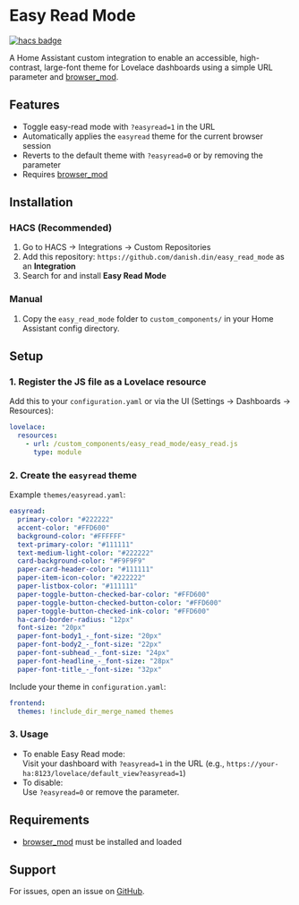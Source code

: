 # Easy Read Mode

[![hacs badge](https://img.shields.io/badge/HACS-Default-orange.svg?style=for-the-badge)](https://github.com/hacs/integration)

A Home Assistant custom integration to enable an accessible, high-contrast, large-font theme for Lovelace dashboards using a simple URL parameter and [browser_mod](https://github.com/thomasloven/hass-browser_mod).

## Features
- Toggle easy-read mode with `?easyread=1` in the URL
- Automatically applies the `easyread` theme for the current browser session
- Reverts to the default theme with `?easyread=0` or by removing the parameter
- Requires [browser_mod](https://github.com/thomasloven/hass-browser_mod)

## Installation

### HACS (Recommended)
1. Go to HACS → Integrations → Custom Repositories
2. Add this repository: `https://github.com/danish.din/easy_read_mode` as an **Integration**
3. Search for and install **Easy Read Mode**

### Manual
1. Copy the `easy_read_mode` folder to `custom_components/` in your Home Assistant config directory.

## Setup

### 1. Register the JS file as a Lovelace resource
Add this to your `configuration.yaml` or via the UI (Settings → Dashboards → Resources):

```yaml
lovelace:
  resources:
    - url: /custom_components/easy_read_mode/easy_read.js
      type: module
```

### 2. Create the `easyread` theme
Example `themes/easyread.yaml`:

```yaml
easyread:
  primary-color: "#222222"
  accent-color: "#FFD600"
  background-color: "#FFFFFF"
  text-primary-color: "#111111"
  text-medium-light-color: "#222222"
  card-background-color: "#F9F9F9"
  paper-card-header-color: "#111111"
  paper-item-icon-color: "#222222"
  paper-listbox-color: "#111111"
  paper-toggle-button-checked-bar-color: "#FFD600"
  paper-toggle-button-checked-button-color: "#FFD600"
  paper-toggle-button-checked-ink-color: "#FFD600"
  ha-card-border-radius: "12px"
  font-size: "20px"
  paper-font-body1_-_font-size: "20px"
  paper-font-body2_-_font-size: "22px"
  paper-font-subhead_-_font-size: "24px"
  paper-font-headline_-_font-size: "28px"
  paper-font-title_-_font-size: "32px"
```

Include your theme in `configuration.yaml`:

```yaml
frontend:
  themes: !include_dir_merge_named themes
```

### 3. Usage
- To enable Easy Read mode:  
  Visit your dashboard with `?easyread=1` in the URL (e.g., `https://your-ha:8123/lovelace/default_view?easyread=1`)
- To disable:  
  Use `?easyread=0` or remove the parameter.

## Requirements
- [browser_mod](https://github.com/thomasloven/hass-browser_mod) must be installed and loaded

## Support
For issues, open an issue on [GitHub](https://github.com/danish.din/easy_read_mode).
